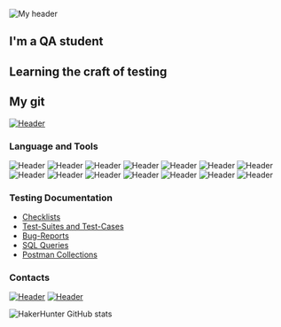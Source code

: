 ![My header](https://downloader.disk.yandex.ru/preview/8b1df4207548a476f652577e1ed26465b7b9510548cdcae8e4360ee16b98b955/63856ee7/LMUiqvrhsdfsJ0vMr0XkWjGY1ZgDZJokNngqa8cTdFBM6FY7x7kv6b4ztjq9KBekIgmqsayot4GVfublDvQ7EA%3D%3D?uid=0&filename=kosmos-76-foto-68-1536x1024.jpg&disposition=inline&hash=&limit=0&content_type=image%2Fjpeg&owner_uid=0&tknv=v2&size=2048x2048)
## I'm a QA student
## Learning the craft of testing
## My git
[![Header](https://img.shields.io/badge/Github-740055?style=for-the-badge&logo=github&logoColor=8cc4d7)](https://github.com/HakerHunter)

### Language and Tools
![Header](https://img.shields.io/badge/Jira-090909?style=for-the-badge&logo=jira&logoColor=136be1)
![Header](https://img.shields.io/badge/Postman-090909?style=for-the-badge&logo=postman&logoColor=f76935)
![Header](https://img.shields.io/badge/Swagger-090909?style=for-the-badge&logo=swagger&logoColor=7ede2b)
![Header](https://img.shields.io/badge/Github-090909?style=for-the-badge&logo=github&logoColor=8cc4d7)
![Header](https://img.shields.io/badge/AzureDevops-090909?style=for-the-badge&logo=azuredevops&logoColor=0074d0)
![Header](https://img.shields.io/badge/MySQL-090909?style=for-the-badge&logo=mysql&logoColor=00618a)
![Header](https://img.shields.io/badge/MongoDB-090909?style=for-the-badge&logo=mongodb&logoColor=4aa73c)
![Header](https://img.shields.io/badge/DevTools-090909?style=for-the-badge&logo=googlechrome&logoColor=2674f2)
![Header](https://img.shields.io/badge/AndroidStudio-090909?style=for-the-badge&logo=androidstudio&logoColor=3ad07d)
![Header](https://img.shields.io/badge/TestRail-090909?style=for-the-badge&logo=&logoColor=71b556)
![Header](https://img.shields.io/badge/YouTrack-090909?style=for-the-badge&logo=&logoColor=71b556)
![Header](https://img.shields.io/badge/Fiddler-090909?style=for-the-badge&logo=fiddler&logoColor=8cc4d7)
![Header](https://img.shields.io/badge/CharlesProxy-090909?style=for-the-badge&logo=charlesproxy&logoColor=8cc4d7)
![Header](https://img.shields.io/badge/DBeaver-090909?style=for-the-badge)

### Testing Documentation

- [Checklists](https://github.com/artichokeee/checklist)
- [Test-Suites and Test-Cases](https://github.com/artichokeee/test-cases)
- [Bug-Reports](https://github.com/artichokeee/bug-reports)
- [SQL Queries](https://github.com/artichokeee/SQL)
- [Postman Collections](https://github.com/artichokeee/postman)

### Contacts
[![Header](https://img.shields.io/badge/Telegram-740055?style=for-the-badge&logo=telegram&logoColor=31a5db)](https://t.me/KirillTitovA)
[![Header](https://img.shields.io/badge/Linkedin-740055?style=for-the-badge&logo=linkedin&logoColor=0073b1)](https://www.linkedin.com/in/artsiomrusau/)

![HakerHunter GitHub stats](https://github-readme-stats.vercel.app/api?username=hakerhunter&show_icons=true&theme=radical)